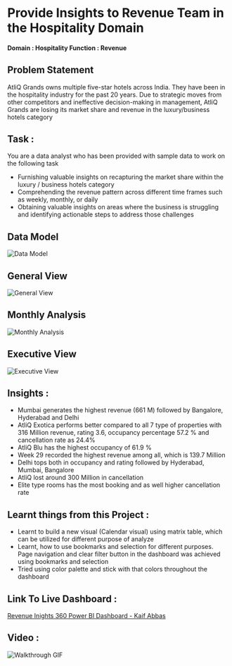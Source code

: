 # Provide Insights to Revenue Team in the Hospitality Domain

#### Domain : Hospitality         Function : Revenue

## Problem Statement

AtliQ Grands owns multiple five-star hotels across India. They have been in the hospitality industry for the past 20 years. Due to strategic moves from other competitors and ineffective decision-making in management, AtliQ Grands are losing its market share and revenue in the luxury/business hotels category

## Task : 

You are a data analyst who has been provided with sample data to work on the following task

-  Furnishing valuable insights on recapturing the market share within the luxury / business hotels category
-  Comprehending the revenue pattern across different time frames such as weekly, monthly, or daily
-  Obtaining valuable insights on areas where the business is struggling and identifying actionable steps to address those challenges

## Data Model 

![Data Model](https://github.com/user-attachments/assets/cd02b221-f50f-4e2d-8716-020bd3e9beaf)



    
## General View 

![General View](https://github.com/user-attachments/assets/522896a6-1a06-45c2-bd4b-07b5c12cb25a)



## Monthly Analysis 


![Monthly Analysis](https://github.com/user-attachments/assets/0d98fddc-9fd4-4921-abaa-80db61dbae56)


## Executive View 

![Executive View](https://github.com/user-attachments/assets/9e6f48b5-b4c3-467d-94fe-65d35030e58c)


## Insights : 

-  Mumbai generates the highest revenue (661 M) followed by Bangalore, Hyderabad and Delhi
-  AtliQ Exotica performs better compared to all 7 type of properties with 316 Million revenue, rating 3.6, occupancy percentage 57.2 % and cancellation rate as 24.4%
-  AtliQ Blu has the highest occupancy of 61.9 %
-  Week 29 recorded the highest revenue among all, which is 139.7 Million
-  Delhi tops both in occupancy and rating followed by Hyderabad, Mumbai, Bangalore
-  AtliQ lost around 300 Million in cancellation
-  Elite type rooms has the most booking and as well higher cancellation rate

    
## Learnt things from this Project : 

-  Learnt to build a new visual (Calendar visual) using matrix table, which can be utilized for different purpose of analyze
-  Learnt, how to use bookmarks and selection for different purposes. Page navigation and clear filter button in the dashboard was achieved using bookmarks and selection
-  Tried using color palette and stick with that colors throughout the dashboard 

## Link To Live Dashboard :

[Revenue Inights 360 Power BI Dashboard - Kaif Abbas](https://app.powerbi.com/view?r=eyJrIjoiYmEwM2JkZjgtNzY1Ni00NmJjLTg5NzItYTA0NDYxZjQzZDhlIiwidCI6ImY5NjA5ZDEyLTcyYzgtNDZiZS05OWQ4LTYyN2U3YTYwYWIyMSJ9)

## Video :

![Walkthrough GIF](https://github.com/user-attachments/assets/39cc630c-15fb-4d1d-b9a7-f624ae246766)

